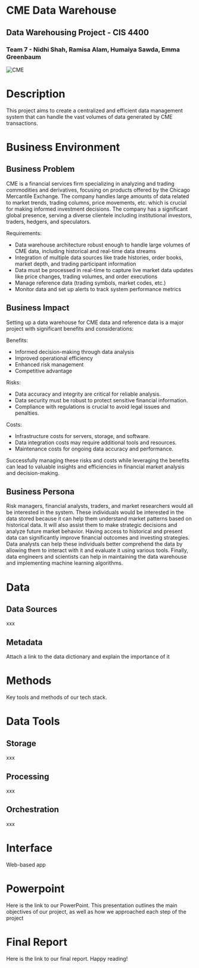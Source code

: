 # CME Data Warehouse
## Data Warehousing Project - CIS 4400
### Team 7 - Nidhi Shah, Ramisa Alam, Humaiya Sawda, Emma Greenbaum

![CME](https://www.google.com/url?sa=i&url=https%3A%2F%2Fsvitla.com%2Fblog%2Fdata-vs-information&psig=AOvVaw0WdPSjaib6btvd-fhmhEuD&ust=1712960761683000&source=images&cd=vfe&opi=89978449&ved=0CBIQjRxqFwoTCJjsyp-au4UDFQAAAAAdAAAAABAE)

# Description
This project aims to create a centralized and efficient data management system that can handle the vast volumes of data generated by CME transactions. 

# Business Environment
## Business Problem 
CME is a financial services firm specializing in analyzing and trading commodities and derivatives, focusing on products offered by the Chicago Mercantile Exchange. The company handles large amounts of data related to market trends, trading columns, price movements, etc. which is crucial for making informed investment decisions. The company has a significant global presence, serving a diverse clientele including institutional investors, traders, hedgers, and speculators. 

Requirements: 
* Data warehouse architecture robust enough to handle large volumes of CME data, including historical and real-time data streams
* Integration of multiple data sources like trade histories, order books, market depth, and trading participant information 
* Data must be processed in real-time to capture live market data updates like price changes, trading volumes, and order executions
* Manage reference data (trading symbols, market codes, etc.)
* Monitor data and set up alerts to track system performance metrics

## Business Impact 
Setting up a data warehouse for CME data and reference data is a major project with significant benefits and considerations:

Benefits:
- Informed decision-making through data analysis
- Improved operational efficiency
- Enhanced risk management
- Competitive advantage

Risks:
- Data accuracy and integrity are critical for reliable analysis.
- Data security must be robust to protect sensitive financial information.
- Compliance with regulations is crucial to avoid legal issues and penalties.

Costs: 
- Infrastructure costs for servers, storage, and software.
- Data integration costs may require additional tools and resources.
- Maintenance costs for ongoing data accuracy and performance.

Successfully managing these risks and costs while leveraging the benefits can lead to valuable insights and efficiencies in financial market analysis and decision-making.

## Business Persona
Risk managers, financial analysts, traders, and market researchers would all be interested in the system. These individuals would be interested in the data stored because it can help them understand market patterns based on historical data. It will also assist them to make strategic decisions and analyze future market behavior. Having access to historical and present data can significantly improve financial outcomes and investing strategies. Data analysts can help these individuals better comprehend the data by allowing them to interact with it and evaluate it using various tools. Finally, data engineers and scientists can help in maintaining the data warehouse and implementing machine learning algorithms. 

# Data 
## Data Sources 
xxx

## Metadata
Attach a link to the data dictionary and explain the importance of it

# Methods
Key tools and methods of our tech stack. 

# Data Tools 
## Storage
xxx

## Processing
xxx

## Orchestration 
xxx

# Interface
Web-based app

# Powerpoint 
Here is the link to our PowerPoint. This presentation outlines the main objectives of our project, as well as how we approached each step of the project

# Final Report 
Here is the link to our final report. Happy reading! 


